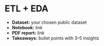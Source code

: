 # ETL + EDA
- **Dataset:** your chosen public dataset
- **Notebook:** _link_
- **PDF report:** _link_
- **Takeaways:** bullet points with 3–5 insights
